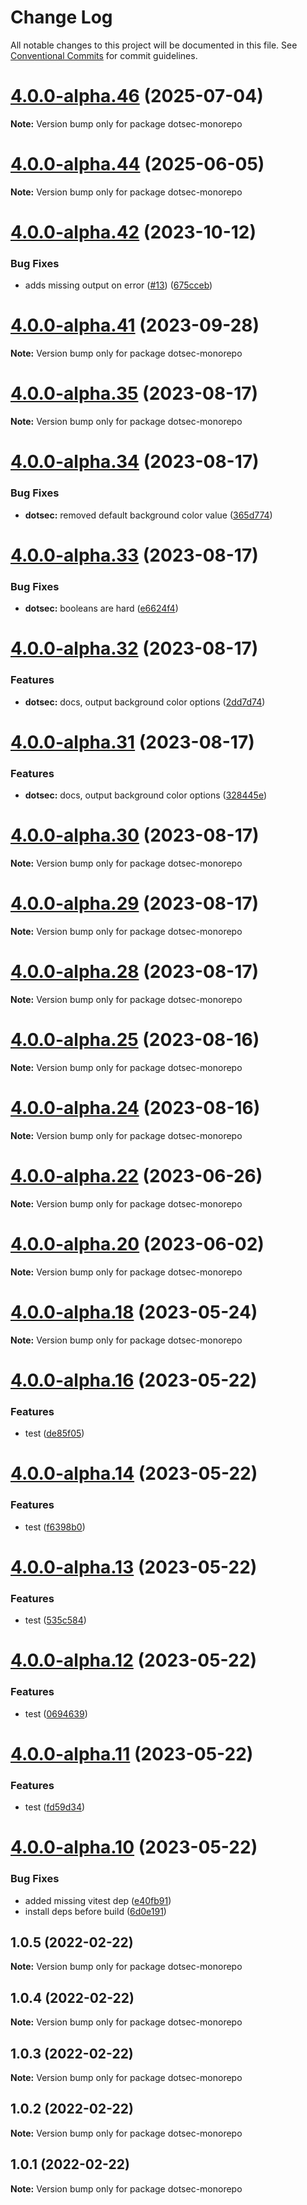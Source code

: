 # Change Log

All notable changes to this project will be documented in this file.
See [Conventional Commits](https://conventionalcommits.org) for commit guidelines.

# [4.0.0-alpha.46](https://github.com/jpwesselink/dotsec/compare/v4.0.0-alpha.45...v4.0.0-alpha.46) (2025-07-04)

**Note:** Version bump only for package dotsec-monorepo





# [4.0.0-alpha.44](https://github.com/jpwesselink/dotsec/compare/v4.0.0-alpha.43...v4.0.0-alpha.44) (2025-06-05)

**Note:** Version bump only for package dotsec-monorepo





# [4.0.0-alpha.42](https://github.com/jpwesselink/dotsec/compare/v4.0.0-alpha.41...v4.0.0-alpha.42) (2023-10-12)


### Bug Fixes

* adds missing output on error ([#13](https://github.com/jpwesselink/dotsec/issues/13)) ([675cceb](https://github.com/jpwesselink/dotsec/commit/675cceb7b604b98125203b419cf1fb13abc7a950))





# [4.0.0-alpha.41](https://github.com/jpwesselink/dotsec/compare/v4.0.0-alpha.35...v4.0.0-alpha.41) (2023-09-28)

**Note:** Version bump only for package dotsec-monorepo





# [4.0.0-alpha.35](https://github.com/jpwesselink/dotsec/compare/v4.0.0-alpha.34...v4.0.0-alpha.35) (2023-08-17)

**Note:** Version bump only for package dotsec-monorepo





# [4.0.0-alpha.34](https://github.com/jpwesselink/dotsec/compare/v4.0.0-alpha.33...v4.0.0-alpha.34) (2023-08-17)


### Bug Fixes

* **dotsec:** removed default background color value ([365d774](https://github.com/jpwesselink/dotsec/commit/365d77470a5b33509d2c65ab20853c65a758be80))





# [4.0.0-alpha.33](https://github.com/jpwesselink/dotsec/compare/v4.0.0-alpha.32...v4.0.0-alpha.33) (2023-08-17)


### Bug Fixes

* **dotsec:** booleans are hard ([e6624f4](https://github.com/jpwesselink/dotsec/commit/e6624f4f8ea46a2af154fb08903a8e02087f9b8e))





# [4.0.0-alpha.32](https://github.com/jpwesselink/dotsec/compare/v4.0.0-alpha.31...v4.0.0-alpha.32) (2023-08-17)


### Features

* **dotsec:** docs, output background color options ([2dd7d74](https://github.com/jpwesselink/dotsec/commit/2dd7d747ac3cf55165ebc410eaceb584d3978849))





# [4.0.0-alpha.31](https://github.com/jpwesselink/dotsec/compare/v4.0.0-alpha.30...v4.0.0-alpha.31) (2023-08-17)


### Features

* **dotsec:** docs, output background color options ([328445e](https://github.com/jpwesselink/dotsec/commit/328445e7c067a532ab27b3f0667aabd060ba5109))





# [4.0.0-alpha.30](https://github.com/jpwesselink/dotsec/compare/v4.0.0-alpha.29...v4.0.0-alpha.30) (2023-08-17)

**Note:** Version bump only for package dotsec-monorepo





# [4.0.0-alpha.29](https://github.com/jpwesselink/dotsec/compare/v4.0.0-alpha.28...v4.0.0-alpha.29) (2023-08-17)

**Note:** Version bump only for package dotsec-monorepo





# [4.0.0-alpha.28](https://github.com/jpwesselink/dotsec/compare/v4.0.0-alpha.27...v4.0.0-alpha.28) (2023-08-17)

**Note:** Version bump only for package dotsec-monorepo





# [4.0.0-alpha.25](https://github.com/jpwesselink/dotsec/compare/v4.0.0-alpha.24...v4.0.0-alpha.25) (2023-08-16)

**Note:** Version bump only for package dotsec-monorepo





# [4.0.0-alpha.24](https://github.com/jpwesselink/dotsec/compare/v4.0.0-alpha.23...v4.0.0-alpha.24) (2023-08-16)

**Note:** Version bump only for package dotsec-monorepo





# [4.0.0-alpha.22](https://github.com/jpwesselink/dotsec/compare/v4.0.0-alpha.21...v4.0.0-alpha.22) (2023-06-26)

**Note:** Version bump only for package dotsec-monorepo





# [4.0.0-alpha.20](https://github.com/jpwesselink/dotsec/compare/v4.0.0-alpha.19...v4.0.0-alpha.20) (2023-06-02)

**Note:** Version bump only for package dotsec-monorepo





# [4.0.0-alpha.18](https://github.com/jpwesselink/dotsec/compare/v4.0.0-alpha.17...v4.0.0-alpha.18) (2023-05-24)

**Note:** Version bump only for package dotsec-monorepo





# [4.0.0-alpha.16](https://github.com/jpwesselink/dotsec/compare/v4.0.0-alpha.15...v4.0.0-alpha.16) (2023-05-22)


### Features

* test ([de85f05](https://github.com/jpwesselink/dotsec/commit/de85f05eecbcc7b27c325d8354f1eaeab866444c))





# [4.0.0-alpha.14](https://github.com/jpwesselink/dotsec/compare/v4.0.0-alpha.13...v4.0.0-alpha.14) (2023-05-22)


### Features

* test ([f6398b0](https://github.com/jpwesselink/dotsec/commit/f6398b0f6a5829be93640421aba28dd73e012df4))





# [4.0.0-alpha.13](https://github.com/jpwesselink/dotsec/compare/v4.0.0-alpha.12...v4.0.0-alpha.13) (2023-05-22)


### Features

* test ([535c584](https://github.com/jpwesselink/dotsec/commit/535c5844c06fda4b8bdd6d359e080f42033ef3a4))





# [4.0.0-alpha.12](https://github.com/jpwesselink/dotsec/compare/v4.0.0-alpha.11...v4.0.0-alpha.12) (2023-05-22)


### Features

* test ([0694639](https://github.com/jpwesselink/dotsec/commit/06946392e67b69f6bf7e29417a29784871f6c0fe))





# [4.0.0-alpha.11](https://github.com/jpwesselink/dotsec/compare/v4.0.0-alpha.10...v4.0.0-alpha.11) (2023-05-22)


### Features

* test ([fd59d34](https://github.com/jpwesselink/dotsec/commit/fd59d34bc06d148557b3a97dfc5869b239b4f08c))





# [4.0.0-alpha.10](https://github.com/jpwesselink/dotsec/compare/v2.0.0-alpha.1...v4.0.0-alpha.10) (2023-05-22)


### Bug Fixes

* added missing vitest dep ([e40fb91](https://github.com/jpwesselink/dotsec/commit/e40fb916646a3a0255f0b0001b47c0f230bef491))
* install deps before build ([6d0e191](https://github.com/jpwesselink/dotsec/commit/6d0e191803d5865f02868d64e98396492584ada7))





## 1.0.5 (2022-02-22)

**Note:** Version bump only for package dotsec-monorepo





## 1.0.4 (2022-02-22)

**Note:** Version bump only for package dotsec-monorepo





## 1.0.3 (2022-02-22)

**Note:** Version bump only for package dotsec-monorepo





## 1.0.2 (2022-02-22)

**Note:** Version bump only for package dotsec-monorepo





## 1.0.1 (2022-02-22)

**Note:** Version bump only for package dotsec-monorepo
